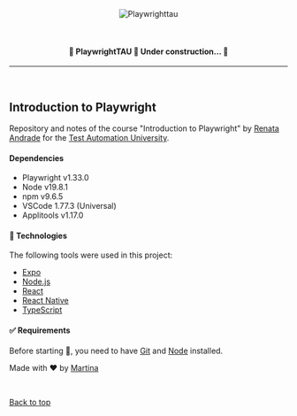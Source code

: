 <div align="center" id="top"> 
  <img src="./.github/app.gif" alt="Playwrighttau" />

  &#xa0;

</div>

</p>


<h4 align="center"> 
	🚧  PlaywrightTAU 🚀 Under construction...  🚧
</h4> 

<hr> 

<br>

## Introduction to Playwright

Repository and notes of the course "Introduction to Playwright" by [Renata Andrade](https://testingwithrenata.com/) for the [Test Automation University](https://testautomationu.applitools.com/).

#### Dependencies
- Playwright v1.33.0
- Node v19.8.1
- npm v9.6.5
- VSCode 1.77.3 (Universal)
- Applitools v1.17.0

#### :rocket: Technologies ##

The following tools were used in this project:

- [Expo](https://expo.io/)
- [Node.js](https://nodejs.org/en/)
- [React](https://pt-br.reactjs.org/)
- [React Native](https://reactnative.dev/)
- [TypeScript](https://www.typescriptlang.org/)

#### :white_check_mark: Requirements ##

Before starting :checkered_flag:, you need to have [Git](https://git-scm.com) and [Node](https://nodejs.org/en/) installed.


Made with :heart: by <a href="https://github.com/{{YOUR_GITHUB_USERNAME}}" target="_blank">Martina</a>

&#xa0;

<a href="#top">Back to top</a>
